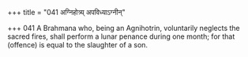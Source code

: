 +++
title = "041 अग्निहोत्र्य् अपविध्याऽग्नीन्"

+++
041	A Brahmana who, being an Agnihotrin, voluntarily neglects the sacred fires, shall perform a lunar penance during one month; for that (offence) is equal to the slaughter of a son.